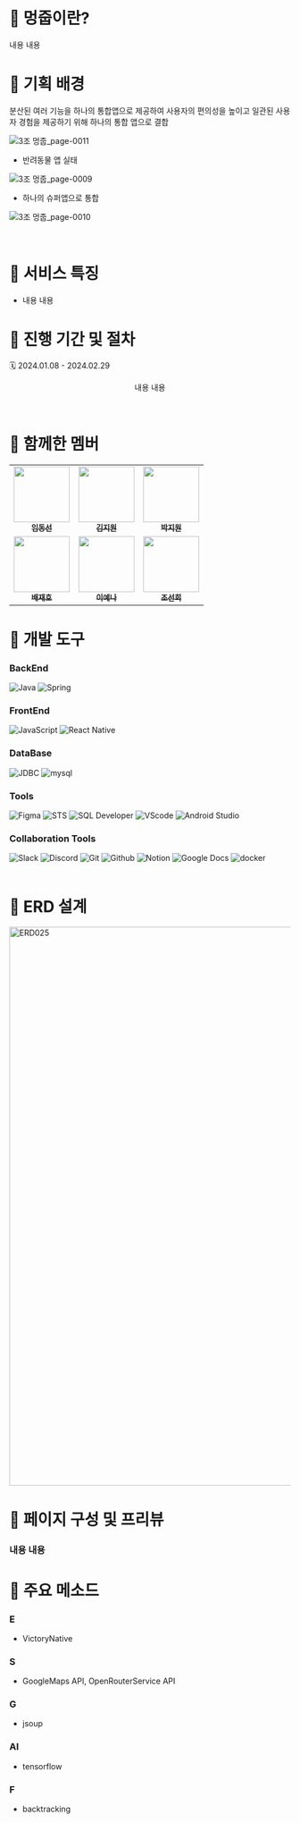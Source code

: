 # 🐶 멍줍이란?
 내용 내용
<br/>

# 🐶 기획 배경

<p>
분산된 여러 기능을 하나의 통합앱으로 제공하여 사용자의 편의성을 높이고 일관된 사용자 경험을 제공하기 위해 하나의 통합 앱으로 결합
</p>

![3조 멍줍_page-0011](https://github.com/shinhan3/project3/assets/141472393/db238cd7-72e9-4018-835c-e87dd476daee)

- 반려동물 앱 실태
  
![3조 멍줍_page-0009](https://github.com/shinhan3/project3/assets/141472393/554f7c73-12ae-4227-a5ce-132485de8c6f)

- 하나의 슈퍼앱으로 통합
  
![3조 멍줍_page-0010](https://github.com/shinhan3/project3/assets/141472393/bb7ea9f8-8717-4c88-ab9e-746c897fb90b)



<br/>

# 🐶 서비스 특징
- 내용 내용
  
# 🐶 진행 기간 및 절차
🗓️ 2024.01.08 - 2024.02.29
<p align="center">
내용 내용
</p>
<br/>

# 🐶 함께한 멤버
<table>
  <tbody>
    <tr>
      <td align="center"><a href="https://github.com/limdongsun0814">
       <img src="https://github.com/shinhan3/project3/assets/118763659/5ab9178b-6c1c-46c2-b414-253112a39d63" width="100px;" alt=""/><br /><sub><b>임동선</b></sub></a><br /></td>
      <td align="center"><a href="https://github.com/wldnjsrla1324"><img src="https://github.com/shinhan3/project3/assets/118763659/aabb3b26-7b37-4358-bc21-a18033a1aa2d" width="100px;" alt=""/><br /><sub><b>김지원</b></sub></a><br /></td>
      <td align="center"><a href="https://github.com/wldnjs127"><img src="https://github.com/shinhan3/project3/assets/118763659/87deb8bb-cc10-4a4f-8ebc-cbdf325a25a1" width="100px;" alt=""/><br /><sub><b>박지원</b></sub></a><br /></td><tr/>
      <td align="center"><a href="https://github.com/rudtnrdid123"><img src="https://github.com/shinhan3/project3/assets/118763659/5566d2a8-d599-4063-8a9b-79dded8e4b6b" width="100px;" alt=""/><br /><sub><b>배재호</b></sub></a><br /></td>
      <td align="center"><a href="https://github.com/aeyena"><img src="https://github.com/shinhan3/project3/assets/118763659/cabaed66-074a-46c3-a375-19190d29508b" width="100px;" alt=""/><br /><sub><b>이예나</b></sub></a><br /></td>
      <td align="center"><a href="https://github.com/sunhcho227"><img src="https://github.com/changi123/9dorak/assets/77386337/b2b663b7-27a3-4ae4-85eb-97eb5a33ea42" width="100px;" alt=""/><br /><sub><b>조선희</b></sub></a><br /></td>
    </tr>
  </tbody>
</table>

# 🐶 개발 도구
### BackEnd
<div>
  <img alt="Java" src ="https://img.shields.io/badge/Java-0769AD.svg?&style=for-the-badge&logo=Spring&logoColor=white"/>
  <img alt="Spring" src ="https://img.shields.io/badge/Spring-6DB33F.svg?&style=for-the-badge&logo=Spring&logoColor=white"/>
</div>

### FrontEnd
<div>
  <img alt="JavaScript" src ="https://img.shields.io/badge/JavaScriipt-F7DF1E.svg?&style=for-the-badge&logo=JavaScript&logoColor=black"/>
  <img alt="React Native" src ="https://img.shields.io/badge/react_native-%2320232a.svg?style=for-the-badge&logo=react&logoColor=%2361DAFB"/>
</div>

### DataBase
<div>
  <img alt="JDBC" src ="https://img.shields.io/badge/JDBC-B8DBE4.svg?&style=for-the-badge&logo=Databricks&logoColor=black"/>
  <img alt="mysql" src="https://img.shields.io/badge/mysql-4479A1.svg?style=for-the-badge&logo=mysql&logoColor=white"/> 
</div>

### Tools
<div>
 
  <img alt="Figma" src ="https://img.shields.io/badge/Figma-F24E1E.svg?&style=for-the-badge&logo=Figma&logoColor=white"/>
  <img alt="STS" src ="https://img.shields.io/badge/STS-6DB33F.svg?&style=for-the-badge&logo=Spring&logoColor=white"/>
  <img alt="SQL Developer" src ="https://img.shields.io/badge/SQL Developer-2AB1AC.svg?&style=for-the-badge&logo=Databricks&logoColor=white"/>
  <img alt="VScode" src ="https://img.shields.io/badge/Visual%20Studio%20Code-0078d7.svg?style=for-the-badge&logo=visual-studio-code&logoColor=white"/>
  <img alt="Android Studio" src ="https://img.shields.io/badge/android%20studio-346ac1?style=for-the-badge&logo=android%20studio&logoColor=white"/>
  
</div>


### Collaboration Tools
<div>
  <img alt="Slack" src ="https://img.shields.io/badge/Slack-4A154B.svg?&style=for-the-badge&logo=Slack&logoColor=white"/>
  <img alt="Discord" src ="https://img.shields.io/badge/Discord-5865F2.svg?&style=for-the-badge&logo=Discord&logoColor=white"/>
  <img alt="Git" src ="https://img.shields.io/badge/Git-F05032.svg?&style=for-the-badge&logo=Git&logoColor=white"/>
  <img alt="Github" src ="https://img.shields.io/badge/Github-181717.svg?&style=for-the-badge&logo=Github&logoColor=white"/>
  <img alt="Notion" src ="https://img.shields.io/badge/Notion-000000.svg?&style=for-the-badge&logo=Notion&logoColor=white"/>
  <img alt="Google Docs" src ="https://img.shields.io/badge/Google Docs-4285F4.svg?&style=for-the-badge&logo=Google Docs&logoColor=white"/>
  <img alt="docker" src="https://img.shields.io/badge/Docker-2496ED?style=for-the-badge&logo=Docker&logoColor=white"/>
</div>

<br/>

# 🐶 ERD 설계
<img width="1000" alt="ERD025" src="https://github.com/limdongsun0814/4shinhan/assets/89927567/649f50d2-1a4a-48cf-b892-3904fbca2aa4">

# 🐶 페이지 구성 및 프리뷰
### 내용 내용

# 🐶 주요 메소드
### E
- VictoryNative
### S
- GoogleMaps API, OpenRouterService API
### G
- jsoup
### AI
- tensorflow
### F
- backtracking

